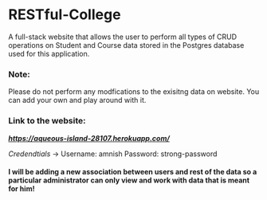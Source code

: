 # RESTful-College
A full-stack website that allows the user to perform all types of CRUD operations on Student and Course data stored in the Postgres database used for this application.

### Note: 
Please do not perform any modfications to the exisitng data on website. You can add your own and play around with it.

### Link to the website: 
***https://aqueous-island-28107.herokuapp.com/***

*Credendtials* -> Username: amnish
                  Password: strong-password

#### I will be adding a new association between users and rest of the data so a particular administrator can only view and work with data that is meant for him!
